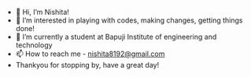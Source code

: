 - 👋 Hi, I’m Nishita!
- 👀 I’m interested in playing with codes, making changes, getting things done!
- 🌱 I’m currently a student at Bapuji Institute of engineering and technology
- 📫 How to reach me - nishita8192@gmail.com
- Thankyou for stopping by, have a great day!


